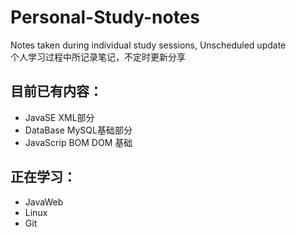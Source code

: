 # Personal-Study-notes
Notes taken during individual study sessions, Unscheduled update<br>
个人学习过程中所记录笔记，不定时更新分享

## 目前已有内容：
- JavaSE XML部分
- DataBase MySQL基础部分
- JavaScrip BOM DOM 基础

## 正在学习：
- JavaWeb
- Linux
- Git
